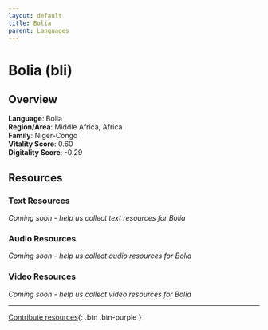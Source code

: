 ```yaml
---
layout: default
title: Bolia
parent: Languages
---
```


# Bolia (bli)

## Overview

**Language**: Bolia  
**Region/Area**: Middle Africa, Africa  
**Family**: Niger-Congo  
**Vitality Score**: 0.60  
**Digitality Score**: -0.29  

## Resources

### Text Resources
*Coming soon - help us collect text resources for Bolia*

### Audio Resources
*Coming soon - help us collect audio resources for Bolia*

### Video Resources
*Coming soon - help us collect video resources for Bolia*

---

[Contribute resources](https://fairtrain.github.io/){: .btn .btn-purple }
